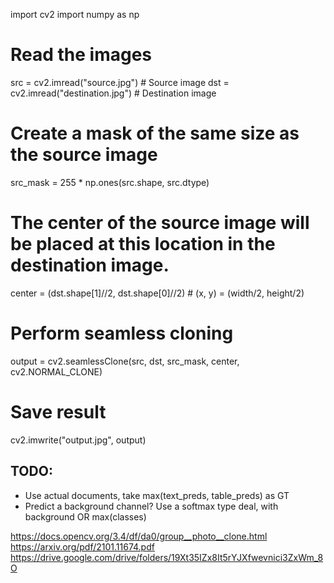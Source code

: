 import cv2
import numpy as np

# Read the images
src = cv2.imread("source.jpg")  # Source image
dst = cv2.imread("destination.jpg")  # Destination image

# Create a mask of the same size as the source image
src_mask = 255 * np.ones(src.shape, src.dtype)

# The center of the source image will be placed at this location in the destination image.
center = (dst.shape[1]//2, dst.shape[0]//2) # (x, y) = (width/2, height/2)

# Perform seamless cloning
output = cv2.seamlessClone(src, dst, src_mask, center, cv2.NORMAL_CLONE)

# Save result
cv2.imwrite("output.jpg", output)

## TODO:
- Use actual documents, take max(text_preds, table_preds) as GT
- Predict a background channel? Use a softmax type deal, with background OR max(classes)

https://docs.opencv.org/3.4/df/da0/group__photo__clone.html
https://arxiv.org/pdf/2101.11674.pdf
https://drive.google.com/drive/folders/19Xt35IZx8It5rYJXfwevnici3ZxWm_8O


